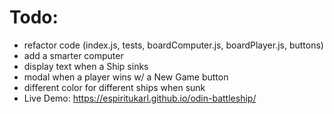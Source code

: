 # Todo:
- refactor code (index.js, tests, boardComputer.js, boardPlayer.js, buttons)
- add a smarter computer
- display text when a Ship sinks
- modal when a player wins w/ a New Game button
- different color for different ships when sunk
- Live Demo: https://espiritukarl.github.io/odin-battleship/

